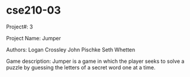 # cse210-03

Project#: 3

Project Name: Jumper

Authors: 
Logan Crossley
John Pischke
Seth Whetten

Game description:
Jumper is a game in which the player seeks to solve a puzzle by guessing the letters of a secret word one at a time.